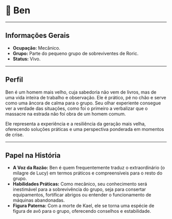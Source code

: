# 👤 Ben

---

## **Informações Gerais**

- **Ocupação:** Mecânico.
- **Grupo:** Parte do pequeno grupo de sobreviventes de Roric.
- **Status:** Vivo.

---

## **Perfil**

Ben é um homem mais velho, cuja sabedoria não vem de livros, mas de uma vida inteira de trabalho e observação. Ele é prático, pé no chão e serve como uma âncora de calma para o grupo. Seu olhar experiente consegue ver a verdade das situações, como foi o primeiro a verbalizar que o massacre na estrada não foi obra de um homem comum.

Ele representa a experiência e a resiliência da geração mais velha, oferecendo soluções práticas e uma perspectiva ponderada em momentos de crise.

---

## **Papel na História**

- **A Voz da Razão:** Ben é quem frequentemente traduz o extraordinário (o milagre de Lucy) em termos práticos e compreensíveis para o resto do grupo.
- **Habilidades Práticas:** Como mecânico, seu conhecimento será inestimável para a sobrevivência do grupo, seja para consertar equipamentos, fortificar abrigos ou entender o funcionamento de máquinas abandonadas.
- **Figura Paterna:** Com a morte de Kael, ele se torna uma espécie de figura de avô para o grupo, oferecendo conselhos e estabilidade.
